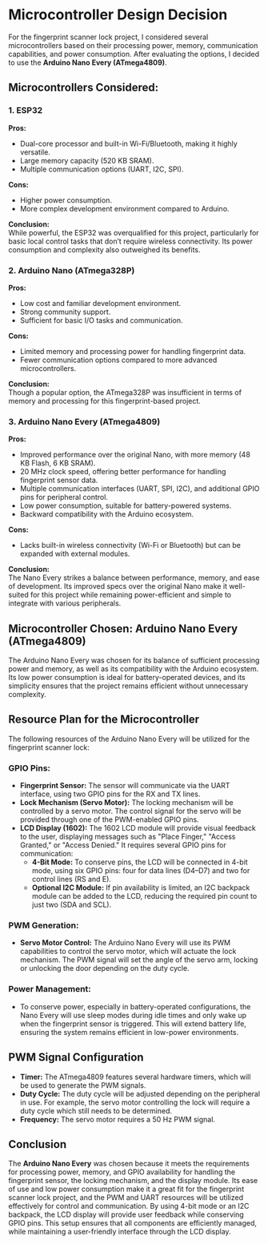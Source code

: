 # Microcontroller Design Decision

For the fingerprint scanner lock project, I considered several microcontrollers based on their processing power, memory, communication capabilities, and power consumption. After evaluating the options, I decided to use the **Arduino Nano Every (ATmega4809)**.

## Microcontrollers Considered:

### 1. ESP32
**Pros:**
- Dual-core processor and built-in Wi-Fi/Bluetooth, making it highly versatile.
- Large memory capacity (520 KB SRAM).
- Multiple communication options (UART, I2C, SPI).

**Cons:**
- Higher power consumption.
- More complex development environment compared to Arduino.

**Conclusion:**  
While powerful, the ESP32 was overqualified for this project, particularly for basic local control tasks that don’t require wireless connectivity. Its power consumption and complexity also outweighed its benefits.

### 2. Arduino Nano (ATmega328P)
**Pros:**
- Low cost and familiar development environment.
- Strong community support.
- Sufficient for basic I/O tasks and communication.

**Cons:**
- Limited memory and processing power for handling fingerprint data.
- Fewer communication options compared to more advanced microcontrollers.

**Conclusion:**  
Though a popular option, the ATmega328P was insufficient in terms of memory and processing for this fingerprint-based project.

### 3. Arduino Nano Every (ATmega4809)
**Pros:**
- Improved performance over the original Nano, with more memory (48 KB Flash, 6 KB SRAM).
- 20 MHz clock speed, offering better performance for handling fingerprint sensor data.
- Multiple communication interfaces (UART, SPI, I2C), and additional GPIO pins for peripheral control.
- Low power consumption, suitable for battery-powered systems.
- Backward compatibility with the Arduino ecosystem.

**Cons:**
- Lacks built-in wireless connectivity (Wi-Fi or Bluetooth) but can be expanded with external modules.

**Conclusion:**  
The Nano Every strikes a balance between performance, memory, and ease of development. Its improved specs over the original Nano make it well-suited for this project while remaining power-efficient and simple to integrate with various peripherals.

## Microcontroller Chosen: **Arduino Nano Every (ATmega4809)**
The Arduino Nano Every was chosen for its balance of sufficient processing power and memory, as well as its compatibility with the Arduino ecosystem. Its low power consumption is ideal for battery-operated devices, and its simplicity ensures that the project remains efficient without unnecessary complexity.

## Resource Plan for the Microcontroller

The following resources of the Arduino Nano Every will be utilized for the fingerprint scanner lock:

### GPIO Pins:
- **Fingerprint Sensor:** The sensor will communicate via the UART interface, using two GPIO pins for the RX and TX lines.
- **Lock Mechanism (Servo Motor):** The locking mechanism will be controlled by a servo motor. The control signal for the servo will be provided through one of the PWM-enabled GPIO pins.
- **LCD Display (1602):** The 1602 LCD module will provide visual feedback to the user, displaying messages such as "Place Finger," "Access Granted," or "Access Denied." It requires several GPIO pins for communication:
  - **4-Bit Mode:** To conserve pins, the LCD will be connected in 4-bit mode, using six GPIO pins: four for data lines (D4–D7) and two for control lines (RS and E).
  - **Optional I2C Module:** If pin availability is limited, an I2C backpack module can be added to the LCD, reducing the required pin count to just two (SDA and SCL).

### PWM Generation:
- **Servo Motor Control:** The Arduino Nano Every will use its PWM capabilities to control the servo motor, which will actuate the lock mechanism. The PWM signal will set the angle of the servo arm, locking or unlocking the door depending on the duty cycle.

### Power Management:
- To conserve power, especially in battery-operated configurations, the Nano Every will use sleep modes during idle times and only wake up when the fingerprint sensor is triggered. This will extend battery life, ensuring the system remains efficient in low-power environments.

## PWM Signal Configuration
- **Timer:** The ATmega4809 features several hardware timers, which will be used to generate the PWM signals.
- **Duty Cycle:** The duty cycle will be adjusted depending on the peripheral in use. For example, the servo motor controlling the lock will require a duty cycle which still needs to be determined.
- **Frequency:** The servo motor requires a 50 Hz PWM signal.

## Conclusion
The **Arduino Nano Every** was chosen because it meets the requirements for processing power, memory, and GPIO availability for handling the fingerprint sensor, the locking mechanism, and the display module. Its ease of use and low power consumption make it a great fit for the fingerprint scanner lock project, and the PWM and UART resources will be utilized effectively for control and communication. By using 4-bit mode or an I2C backpack, the LCD display will provide user feedback while conserving GPIO pins. This setup ensures that all components are efficiently managed, while maintaining a user-friendly interface through the LCD display.
